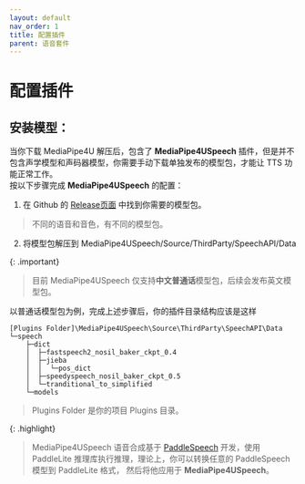 ```yaml
---
layout: default
nav_order: 1
title: 配置插件
parent: 语音套件
---
```


# 配置插件

## 安装模型：

当你下载 MediaPipe4U 解压后，包含了 **MediaPipe4USpeech** 插件，但是并不包含声学模型和声码器模型，你需要手动下载单独发布的模型包，才能让 TTS 功能正常工作。   
按以下步骤完成 **MediaPipe4USpeech** 的配置：

1. 在 Github 的 [Release页面](https://github.com/endink/Mediapipe4u-plugin/releases) 中找到你需要的模型包。   
> 不同的语音和音色，有不同的模型包。   
2. 将模型包解压到 MediaPipe4USpeech/Source/ThirdParty/SpeechAPI/Data  

{: .important}
> 目前 MediaPipe4USpeech 仅支持**中文普通话**模型包，后续会发布英文模型包。

   
以普通话模型包为例，完成上述步骤后，你的插件目录结构应该是这样

```
[Plugins Folder]\MediaPipe4USpeech\Source\ThirdParty\SpeechAPI\Data
└─speech
    ├─dict
    │  ├─fastspeech2_nosil_baker_ckpt_0.4
    │  ├─jieba
    │  │  └─pos_dict
    │  ├─speedyspeech_nosil_baker_ckpt_0.5
    │  └─tranditional_to_simplified
    └─models
```

> Plugins Folder 是你的项目 Plugins 目录。

{: .highlight}
> MediaPipe4USpeech 语音合成基于 [PaddleSpeech](https://github.com/PaddlePaddle/PaddleSpeech) 开发，使用 PaddleLite 推理库执行推理，理论上，你可以转换任意的 PaddleSpeech 模型到 PaddleLite 格式，
> 然后将他应用于 **MediaPipe4USpeech**。